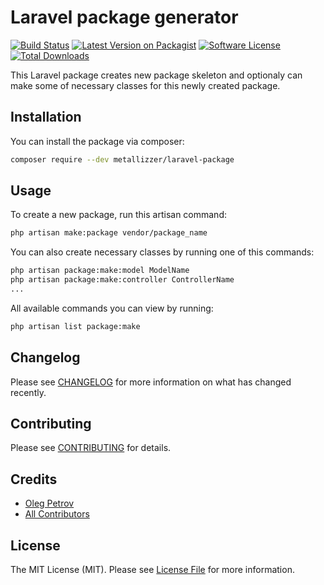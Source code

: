 # Laravel package generator

[![Build Status](https://travis-ci.org/Metallizzer/laravel-package.svg?branch=master)](https://travis-ci.org/Metallizzer/laravel-package)
[![Latest Version on Packagist](https://img.shields.io/packagist/v/metallizzer/laravel-package.svg?style=flat-square)](https://packagist.org/packages/metallizzer/laravel-package)
[![Software License](https://img.shields.io/badge/license-MIT-brightgreen.svg?style=flat-square)](LICENSE.md)
[![Total Downloads](https://img.shields.io/packagist/dt/metallizzer/laravel-package.svg?style=flat-square)](https://packagist.org/packages/metallizzer/laravel-package)

This Laravel package creates new package skeleton and optionaly can make some of necessary classes for this newly created package.

## Installation

You can install the package via composer:

```bash
composer require --dev metallizzer/laravel-package
```

## Usage

To create a new package, run this artisan command:

``` bash
php artisan make:package vendor/package_name
```

You can also create necessary classes by running one of this commands:

``` bash
php artisan package:make:model ModelName
php artisan package:make:controller ControllerName
...
```

All available commands you can view by running:

``` bash
php artisan list package:make
```

## Changelog

Please see [CHANGELOG](CHANGELOG.md) for more information on what has changed recently.

## Contributing

Please see [CONTRIBUTING](CONTRIBUTING.md) for details.

## Credits

- [Oleg Petrov](https://github.com/Metallizzer)
- [All Contributors](../../contributors)

## License

The MIT License (MIT). Please see [License File](LICENSE.md) for more information.
